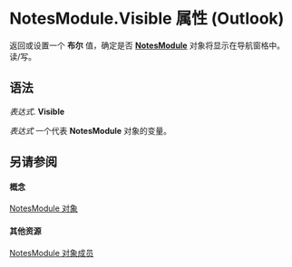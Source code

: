
# NotesModule.Visible 属性 (Outlook)

返回或设置一个 **布尔** 值，确定是否 **[NotesModule](cdbdde08-0773-a78d-3809-a3811975bcc1.md)** 对象将显示在导航窗格中。读/写。


## 语法

 _表达式_. **Visible**

 _表达式_ 一个代表 **NotesModule** 对象的变量。


## 另请参阅


#### 概念


[NotesModule 对象](cdbdde08-0773-a78d-3809-a3811975bcc1.md)
#### 其他资源


[NotesModule 对象成员](c84f7160-8493-7fdb-a926-7c83be5e1f90.md)